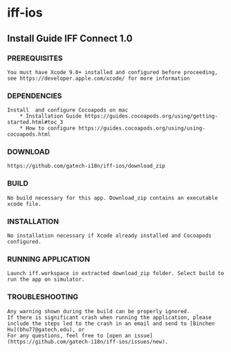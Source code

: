 # iff-ios

## __Install Guide IFF Connect 1.0__

### PREREQUISITES
	You must have Xcode 9.0+ installed and configured before proceeding, see https://developer.apple.com/xcode/ for more information

### DEPENDENCIES
	Install  and configure Cocoapods on mac
		* Installation Guide https://guides.cocoapods.org/using/getting-started.html#toc_3
		* How to configure https://guides.cocoapods.org/using/using-cocoapods.html

### DOWNLOAD
	https://github.com/gatech-i18n/iff-ios/download_zip

### BUILD
	No build necessary for this app. Download_zip contains an executable xcode file.

### INSTALLATION
	No installation necessary if Xcode already installed and Cocoapods configured.

### RUNNING APPLICATION
	Launch iff.workspace in extracted download_zip folder. Select build to run the app on simulator.

### TROUBLESHOOTING
	Any warning shown during the build can be properly ignored.
	If there is significant crash when running the application, please include the steps led to the crash in an email and send to [Binchen Hu](bhu77@gatech.edu), or
	For any questions, feel free to [open an issue](https://github.com/gatech-i18n/iff-ios/issues/new).